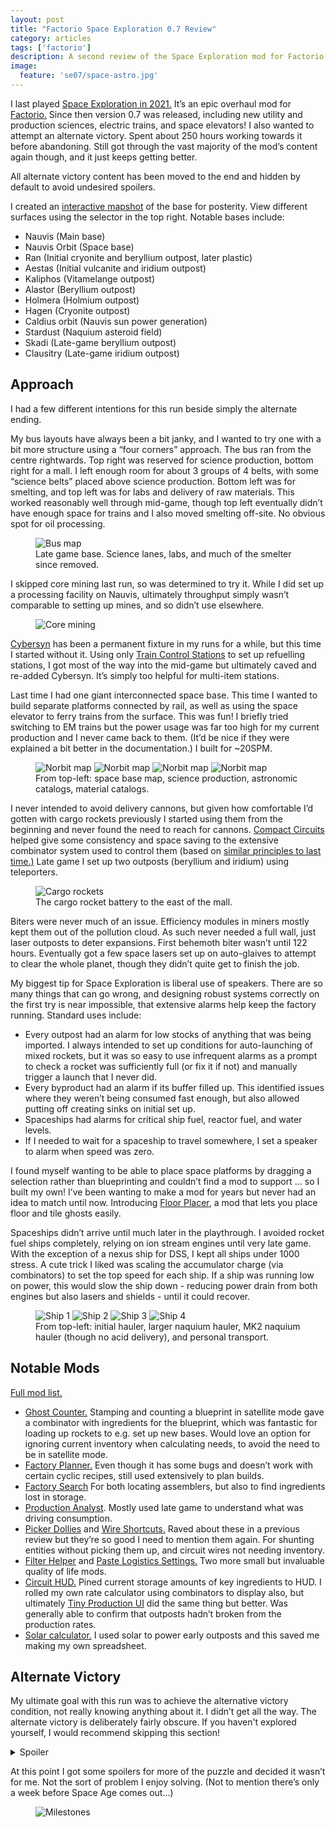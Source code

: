 ```yaml
---
layout: post
title: "Factorio Space Exploration 0.7 Review"
category: articles
tags: ['factorio']
description: A second review of the Space Exploration mod for Factorio.
image:
  feature: 'se07/space-astro.jpg'
---
```



I last played [Space Exploration in 2021.](https://blog.xaviershay.com/articles/factorio-space-exploration-review.html) It’s an epic overhaul mod for [Factorio.](https://factorio.com/) Since then version 0.7 was released, including new utility and production sciences, electric trains, and space elevators! I also wanted to attempt an alternate victory. Spent about 250 hours working towards it before abandoning. Still got through the vast majority of the mod’s content again though, and it just keeps getting better.

All alternate victory content has been moved to the end and hidden by default to avoid undesired spoilers.

I created an [interactive mapshot](https://mapshot.xaviershay.com/se2-norbit/index.html) of the base for posterity. View different surfaces using the selector in the top right. Notable bases include:

* Nauvis (Main base)
* Nauvis Orbit (Space base)
* Ran (Initial cryonite and beryllium outpost, later plastic)
* Aestas (Initial vulcanite and iridium outpost)
* Kaliphos (Vitamelange outpost)
* Alastor (Beryllium outpost)
* Holmera (Holmium outpost)
* Hagen (Cryonite outpost)
* Caldius orbit (Nauvis sun power generation)
* Stardust (Naquium asteroid field)
* Skadi (Late-game beryllium outpost)
* Clausitry (Late-game iridium outpost)

## Approach

I had a few different intentions for this run beside simply the alternate ending.

My bus layouts have always been a bit janky, and I wanted to try one with a bit more structure using a “four corners” approach. The bus ran from the centre rightwards. Top right was reserved for science production, bottom right for a mall. I left enough room for about 3 groups of 4 belts, with some “science belts” placed above science production. Bottom left was for smelting, and top left was for labs and delivery of raw materials. This worked reasonably well through mid-game, though top left eventually didn’t have enough space for trains and I also moved smelting off-site. No obvious spot for oil processing.

<figure>
  <img src="/images/se07/bus.jpg" alt="Bus map" />
  <figcaption>Late game base. Science lanes, labs, and much of the smelter since removed.</figcaption>
</figure>

I skipped core mining last run, so was determined to try it. While I did set up a processing facility on Nauvis, ultimately throughput simply wasn’t comparable to setting up mines, and so didn’t use elsewhere.

<figure>
  <img src="/images/se07/core-mining.jpg" alt="Core mining" />
</figure>

[Cybersyn](https://mods.factorio.com/mod/cybersyn) has been a permanent fixture in my runs for a while, but this time I started without it. Using only [Train Control Stations](https://mods.factorio.com/mod/Train_Control_Signals) to set up refuelling stations, I got most of the way into the mid-game but ultimately caved and re-added Cybersyn. It’s simply too helpful for multi-item stations.

Last time I had one giant interconnected space base. This time I wanted to build separate platforms connected by rail, as well as using the space elevator to ferry trains from the surface. This was fun! I briefly tried switching to EM trains but the power usage was far too high for my current production and I never came back to them. (It’d be nice if they were explained a bit better in the documentation.) I built for ~20SPM.

<figure class='image-strip'>
  <img src="/images/se07/space-map.jpg" alt="Norbit map" />
  <img src="/images/se07/space-science.jpg" alt="Norbit map" />
  <img src="/images/se07/space-astro.jpg" alt="Norbit map" />
  <img src="/images/se07/space-material.jpg" alt="Norbit map" />
  <figcaption>From top-left: space base map, science production, astronomic catalogs, material catalogs.</figcaption>
</figure>

I never intended to avoid delivery cannons, but given how comfortable I’d gotten with cargo rockets previously I started using them from the beginning and never found the need to reach for cannons. [Compact Circuits](https://mods.factorio.com/mod/compaktcircuit) helped give some consistency and space saving to the extensive combinator system used to control them (based on [similar principles to last time.)](https://www.youtube.com/watch?v=8NBxaq9nbOU&ab_channel=XavierShay) Late game I set up two outposts (beryllium and iridium) using teleporters.

<figure>
  <img src="/images/se07/cargo-rockets.jpg" alt="Cargo rockets" />
  <figcaption>The cargo rocket battery to the east of the mall.</figcaption>
</figure>

Biters were never much of an issue. Efficiency modules in miners mostly kept them out of the pollution cloud. As such never needed a full wall, just laser outposts to deter expansions. First behemoth biter wasn’t until 122 hours. Eventually got a few space lasers set up on auto-glaives to attempt to clear the whole planet, though they didn’t quite get to finish the job.

My biggest tip for Space Exploration is liberal use of speakers. There are so many things that can go wrong, and designing robust systems correctly on the first try is near impossible, that extensive alarms help keep the factory running. Standard uses include:

* Every outpost had an alarm for low stocks of anything that was being imported. I always intended to set up conditions for auto-launching of mixed rockets, but it was so easy to use infrequent alarms as a prompt to check a rocket was sufficiently full (or fix it if not) and manually trigger a launch that I never did.
* Every byproduct had an alarm if its buffer filled up. This identified issues where they weren’t being consumed fast enough, but also allowed putting off creating sinks on initial set up.
* Spaceships had alarms for critical ship fuel, reactor fuel, and water levels.
* If I needed to wait for a spaceship to travel somewhere, I set a speaker to alarm when speed was zero.

I found myself wanting to be able to place space platforms by dragging a selection rather than blueprinting and couldn’t find a mod to support … so I built my own! I’ve been wanting to make a mod for years but never had an idea to match until now. Introducing [Floor Placer](https://mods.factorio.com/mod/floor-placer), a mod that lets you place floor and tile ghosts easily.

Spaceships didn’t arrive until much later in the playthrough. I avoided rocket fuel ships completely, relying on ion stream engines until very late game. With the exception of a nexus ship for DSS, I kept all ships under 1000 stress. A cute trick I liked was scaling the accumulator charge (via combinators) to set the top speed for each ship. If a ship was running low on power, this would slow the ship down - reducing power drain from both engines but also lasers and shields - until it could recover.

<figure class='image-strip'>
  <img src="/images/se07/ship-1.jpg" alt="Ship 1" />
  <img src="/images/se07/ship-2.jpg" alt="Ship 2" />
  <img src="/images/se07/ship-3.jpg" alt="Ship 3" />
  <img src="/images/se07/ship-4.jpg" alt="Ship 4" />
  <figcaption>From top-left: initial hauler, larger naquium hauler, MK2 naquium hauler (though no acid delivery), and personal transport.</figcaption>
</figure>

## Notable Mods

[Full mod list.](https://docs.google.com/spreadsheets/d/1381gD53l8_r2Ca5h7re8M7vQ-ySDl1-G049YFfWQZTQ/edit?gid=0#gid=0&fvid=1683189342)

* [Ghost Counter.](https://mods.factorio.com/mod/ghost-counter) Stamping and counting a blueprint in satellite mode gave a combinator with ingredients for the blueprint, which was fantastic for loading up rockets to e.g. set up new bases. Would love an option for ignoring current inventory when calculating needs, to avoid the need to be in satellite mode.
* [Factory Planner.](https://mods.factorio.com/mod/factoryplanner) Even though it has some bugs and doesn’t work with certain cyclic recipes, still used extensively to plan builds.
* [Factory Search](https://mods.factorio.com/mod/FactorySearch.) For both locating assemblers, but also to find ingredients lost in storage.
* [Production Analyst](https://mods.factorio.com/mod/production-analyst). Mostly used late game to understand what was driving consumption.
* [Picker Dollies](https://mods.factorio.com/mod/PickerDollies) and [Wire Shortcuts.](https://mods.factorio.com/mod/WireShortcuts) Raved about these in a previous review but they’re so good I need to mention them again. For shunting entities without picking them up, and circuit wires not needing inventory.
* [Filter Helper](https://mods.factorio.com/mod/FilterHelper) and [Paste Logistics Settings.](https://mods.factorio.com/mod/paste-logistic-settings) Two more small but invaluable quality of life mods.
* [Circuit HUD.](https://mods.factorio.com/mod/CircuitHUD-V2) Pined current storage amounts of key ingredients to HUD. I rolled my own rate calculator using combinators to display also, but ultimately [Tiny Production UI](https://mods.factorio.com/mod/tiny-production-ui) did the same thing but better. Was generally able to confirm that outposts hadn’t broken from the production rates.
* [Solar calculator.](https://mods.factorio.com/mod/solar-calc) I used solar to power early outposts and this saved me making my own spreadsheet.


## Alternate Victory

My ultimate goal with this run was to achieve the alternative victory condition, not really knowing anything about it. I didn’t get all the way. The alternate victory is deliberately fairly obscure. If you haven't explored yourself, I would recommend skipping this section!

<details>
  <summary>Spoiler</summary>
  <p>I’d found the stargate at the anomaly in my previous run, but didn’t know much more than that. Had a sense that pyramids would be relevant so made sure to screenshot each one I visited. Figured out that I’d need 8 dimensional anchors, which I used naq solar panels around 8 different suns to power. Built a 10GW reactor and a coolant delivery systems at the anomaly to turn it on. I also researched 15 levels of Long Range Star Mapping.</p>

  <p>Then I got stuck. I found a hint on reddit saying that there was a mini-game hidden in a non-pyramid ruin, but after a combined ~250 zone discoveries and well after I’d found all pyramids I’d only found an extra two ruins, neither of which was interesting.</p>

  <p>After asking for a hint on discord, I needed to generate the surface for a non-pyramid planet (with no marker flag) for the ruin to reveal itself. The game itself reduced to solving a couple of 3D equations, which I used AI to help write a ruby script to solve.</p>

  <p>I used AI to convert a screenshot of Long Range Star Mapping coordinates into a CSV and confirmed my suspicion they were unit vectors.</p>

  <p>But … now what? More hints needed.</p>

  <p>I was disappointed to discover that the combinator attachments on the stargate were red herrings and didn’t do anything. I completely missed that you could interact with the eight circles on the gate manually … which also led to each one needing an extra 10GW power (90GW total).</p>
</details>

At this point I got some spoilers for more of the puzzle and decided it wasn’t for me. Not the sort of problem I enjoy solving. (Not to mention there’s only a week before Space Age comes out…)

<figure>
  <img src="/images/se07/milestones.jpg" alt="Milestones" />
</figure>

